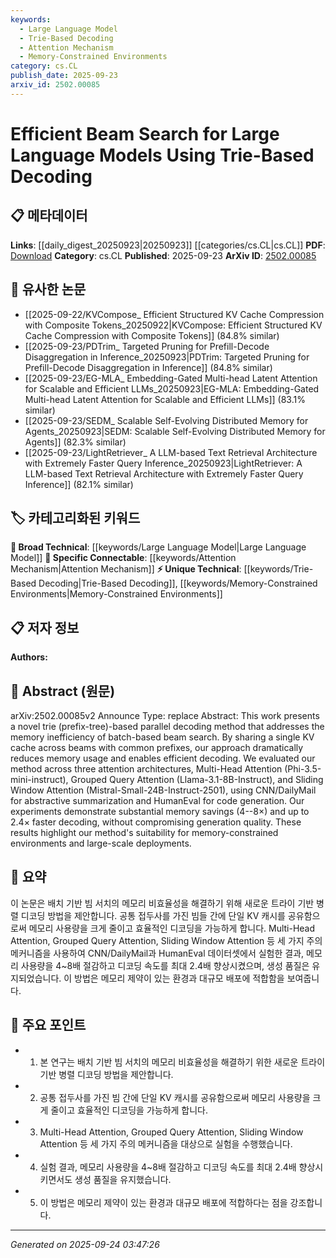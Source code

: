 ```yaml
---
keywords:
  - Large Language Model
  - Trie-Based Decoding
  - Attention Mechanism
  - Memory-Constrained Environments
category: cs.CL
publish_date: 2025-09-23
arxiv_id: 2502.00085
---
```


<!-- KEYWORD_LINKING_METADATA:
{
  "processed_timestamp": "2025-09-24T03:47:26.475473",
  "vocabulary_version": "1.0",
  "selected_keywords": [
    "Large Language Model",
    "Trie-Based Decoding",
    "Attention Mechanism",
    "Memory-Constrained Environments"
  ],
  "rejected_keywords": [],
  "similarity_scores": {
    "Large Language Model": 0.85,
    "Trie-Based Decoding": 0.8,
    "Attention Mechanism": 0.78,
    "Memory-Constrained Environments": 0.75
  },
  "extraction_method": "AI_prompt_based",
  "budget_applied": true,
  "candidates_json": {
    "candidates": [
      {
        "surface": "Large Language Models",
        "canonical": "Large Language Model",
        "aliases": [
          "LLM"
        ],
        "category": "broad_technical",
        "rationale": "Central to the paper's focus on improving decoding efficiency for large-scale models.",
        "novelty_score": 0.3,
        "connectivity_score": 0.9,
        "specificity_score": 0.6,
        "link_intent_score": 0.85
      },
      {
        "surface": "Trie-Based Decoding",
        "canonical": "Trie-Based Decoding",
        "aliases": [
          "Prefix-Tree Decoding"
        ],
        "category": "unique_technical",
        "rationale": "Describes the novel method introduced in the paper, crucial for understanding the proposed efficiency improvements.",
        "novelty_score": 0.75,
        "connectivity_score": 0.65,
        "specificity_score": 0.85,
        "link_intent_score": 0.8
      },
      {
        "surface": "Multi-Head Attention",
        "canonical": "Attention Mechanism",
        "aliases": [
          "MHA"
        ],
        "category": "specific_connectable",
        "rationale": "A key component of the architectures evaluated, linking to broader attention mechanism studies.",
        "novelty_score": 0.4,
        "connectivity_score": 0.88,
        "specificity_score": 0.7,
        "link_intent_score": 0.78
      },
      {
        "surface": "Memory-Constrained Environments",
        "canonical": "Memory-Constrained Environments",
        "aliases": [
          "Low-Memory Settings"
        ],
        "category": "unique_technical",
        "rationale": "Highlights the practical application context of the method, relevant for deployment scenarios.",
        "novelty_score": 0.65,
        "connectivity_score": 0.6,
        "specificity_score": 0.8,
        "link_intent_score": 0.75
      }
    ],
    "ban_list_suggestions": [
      "method",
      "experiment",
      "performance"
    ]
  },
  "decisions": [
    {
      "candidate_surface": "Large Language Models",
      "resolved_canonical": "Large Language Model",
      "decision": "linked",
      "scores": {
        "novelty": 0.3,
        "connectivity": 0.9,
        "specificity": 0.6,
        "link_intent": 0.85
      }
    },
    {
      "candidate_surface": "Trie-Based Decoding",
      "resolved_canonical": "Trie-Based Decoding",
      "decision": "linked",
      "scores": {
        "novelty": 0.75,
        "connectivity": 0.65,
        "specificity": 0.85,
        "link_intent": 0.8
      }
    },
    {
      "candidate_surface": "Multi-Head Attention",
      "resolved_canonical": "Attention Mechanism",
      "decision": "linked",
      "scores": {
        "novelty": 0.4,
        "connectivity": 0.88,
        "specificity": 0.7,
        "link_intent": 0.78
      }
    },
    {
      "candidate_surface": "Memory-Constrained Environments",
      "resolved_canonical": "Memory-Constrained Environments",
      "decision": "linked",
      "scores": {
        "novelty": 0.65,
        "connectivity": 0.6,
        "specificity": 0.8,
        "link_intent": 0.75
      }
    }
  ]
}
-->

# Efficient Beam Search for Large Language Models Using Trie-Based Decoding

## 📋 메타데이터

**Links**: [[daily_digest_20250923|20250923]] [[categories/cs.CL|cs.CL]]
**PDF**: [Download](https://arxiv.org/pdf/2502.00085.pdf)
**Category**: cs.CL
**Published**: 2025-09-23
**ArXiv ID**: [2502.00085](https://arxiv.org/abs/2502.00085)

## 🔗 유사한 논문
- [[2025-09-22/KVCompose_ Efficient Structured KV Cache Compression with Composite Tokens_20250922|KVCompose: Efficient Structured KV Cache Compression with Composite Tokens]] (84.8% similar)
- [[2025-09-23/PDTrim_ Targeted Pruning for Prefill-Decode Disaggregation in Inference_20250923|PDTrim: Targeted Pruning for Prefill-Decode Disaggregation in Inference]] (84.8% similar)
- [[2025-09-23/EG-MLA_ Embedding-Gated Multi-head Latent Attention for Scalable and Efficient LLMs_20250923|EG-MLA: Embedding-Gated Multi-head Latent Attention for Scalable and Efficient LLMs]] (83.1% similar)
- [[2025-09-23/SEDM_ Scalable Self-Evolving Distributed Memory for Agents_20250923|SEDM: Scalable Self-Evolving Distributed Memory for Agents]] (82.3% similar)
- [[2025-09-23/LightRetriever_ A LLM-based Text Retrieval Architecture with Extremely Faster Query Inference_20250923|LightRetriever: A LLM-based Text Retrieval Architecture with Extremely Faster Query Inference]] (82.1% similar)

## 🏷️ 카테고리화된 키워드
**🧠 Broad Technical**: [[keywords/Large Language Model|Large Language Model]]
**🔗 Specific Connectable**: [[keywords/Attention Mechanism|Attention Mechanism]]
**⚡ Unique Technical**: [[keywords/Trie-Based Decoding|Trie-Based Decoding]], [[keywords/Memory-Constrained Environments|Memory-Constrained Environments]]

## 📋 저자 정보

**Authors:** 

## 📄 Abstract (원문)

arXiv:2502.00085v2 Announce Type: replace 
Abstract: This work presents a novel trie (prefix-tree)-based parallel decoding method that addresses the memory inefficiency of batch-based beam search. By sharing a single KV cache across beams with common prefixes, our approach dramatically reduces memory usage and enables efficient decoding. We evaluated our method across three attention architectures, Multi-Head Attention (Phi-3.5-mini-instruct), Grouped Query Attention (Llama-3.1-8B-Instruct), and Sliding Window Attention (Mistral-Small-24B-Instruct-2501), using CNN/DailyMail for abstractive summarization and HumanEval for code generation. Our experiments demonstrate substantial memory savings (4--8$\times$) and up to 2.4$\times$ faster decoding, without compromising generation quality. These results highlight our method's suitability for memory-constrained environments and large-scale deployments.

## 📝 요약

이 논문은 배치 기반 빔 서치의 메모리 비효율성을 해결하기 위해 새로운 트라이 기반 병렬 디코딩 방법을 제안합니다. 공통 접두사를 가진 빔들 간에 단일 KV 캐시를 공유함으로써 메모리 사용량을 크게 줄이고 효율적인 디코딩을 가능하게 합니다. Multi-Head Attention, Grouped Query Attention, Sliding Window Attention 등 세 가지 주의 메커니즘을 사용하여 CNN/DailyMail과 HumanEval 데이터셋에서 실험한 결과, 메모리 사용량을 4~8배 절감하고 디코딩 속도를 최대 2.4배 향상시켰으며, 생성 품질은 유지되었습니다. 이 방법은 메모리 제약이 있는 환경과 대규모 배포에 적합함을 보여줍니다.

## 🎯 주요 포인트

- 1. 본 연구는 배치 기반 빔 서치의 메모리 비효율성을 해결하기 위한 새로운 트라이 기반 병렬 디코딩 방법을 제안합니다.
- 2. 공통 접두사를 가진 빔 간에 단일 KV 캐시를 공유함으로써 메모리 사용량을 크게 줄이고 효율적인 디코딩을 가능하게 합니다.
- 3. Multi-Head Attention, Grouped Query Attention, Sliding Window Attention 등 세 가지 주의 메커니즘을 대상으로 실험을 수행했습니다.
- 4. 실험 결과, 메모리 사용량을 4~8배 절감하고 디코딩 속도를 최대 2.4배 향상시키면서도 생성 품질을 유지했습니다.
- 5. 이 방법은 메모리 제약이 있는 환경과 대규모 배포에 적합하다는 점을 강조합니다.


---

*Generated on 2025-09-24 03:47:26*